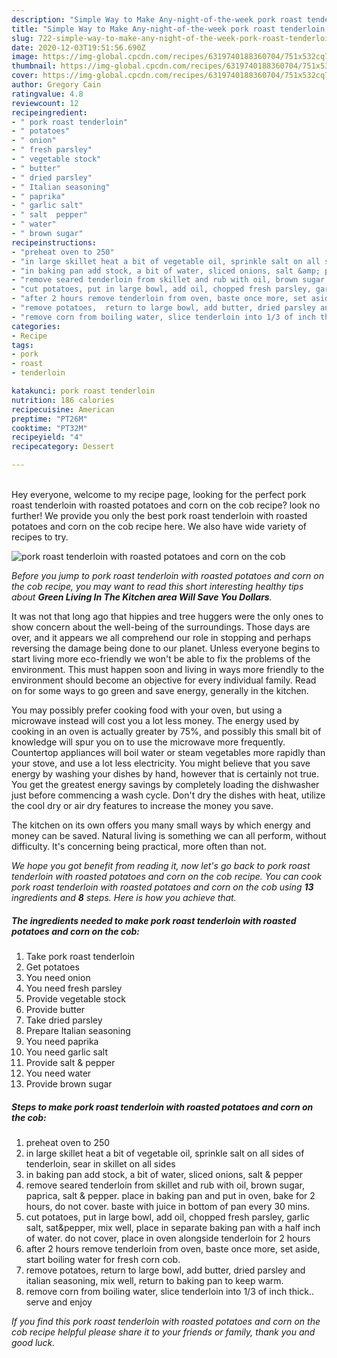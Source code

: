 ```yaml
---
description: "Simple Way to Make Any-night-of-the-week pork roast tenderloin with roasted potatoes and corn on the cob"
title: "Simple Way to Make Any-night-of-the-week pork roast tenderloin with roasted potatoes and corn on the cob"
slug: 722-simple-way-to-make-any-night-of-the-week-pork-roast-tenderloin-with-roasted-potatoes-and-corn-on-the-cob
date: 2020-12-03T19:51:56.690Z
image: https://img-global.cpcdn.com/recipes/6319740188360704/751x532cq70/pork-roast-tenderloin-with-roasted-potatoes-and-corn-on-the-cob-recipe-main-photo.jpg
thumbnail: https://img-global.cpcdn.com/recipes/6319740188360704/751x532cq70/pork-roast-tenderloin-with-roasted-potatoes-and-corn-on-the-cob-recipe-main-photo.jpg
cover: https://img-global.cpcdn.com/recipes/6319740188360704/751x532cq70/pork-roast-tenderloin-with-roasted-potatoes-and-corn-on-the-cob-recipe-main-photo.jpg
author: Gregory Cain
ratingvalue: 4.8
reviewcount: 12
recipeingredient:
- " pork roast tenderloin"
- " potatoes"
- " onion"
- " fresh parsley"
- " vegetable stock"
- " butter"
- " dried parsley"
- " Italian seasoning"
- " paprika"
- " garlic salt"
- " salt  pepper"
- " water"
- " brown sugar"
recipeinstructions:
- "preheat oven to 250"
- "in large skillet heat a bit of vegetable oil, sprinkle salt on all sides of tenderloin, sear in skillet on all sides"
- "in baking pan add stock, a bit of water, sliced onions, salt &amp; pepper"
- "remove seared tenderloin from skillet and rub with oil, brown sugar, paprica, salt &amp; pepper. place in baking pan and put in oven, bake for 2 hours, do not cover. baste with juice in bottom of pan every 30 mins."
- "cut potatoes, put in large bowl, add oil, chopped fresh parsley, garlic salt, sat&amp;pepper, mix well, place in separate baking pan with a half inch of water. do not cover, place in oven alongside tenderloin for 2 hours"
- "after 2 hours remove tenderloin from oven, baste once more, set aside, start boiling water for fresh corn cob."
- "remove potatoes,  return to large bowl, add butter, dried parsley and italian seasoning,  mix well, return to baking pan to keep warm."
- "remove corn from boiling water, slice tenderloin into 1/3 of inch thick.. serve and enjoy"
categories:
- Recipe
tags:
- pork
- roast
- tenderloin

katakunci: pork roast tenderloin 
nutrition: 186 calories
recipecuisine: American
preptime: "PT26M"
cooktime: "PT32M"
recipeyield: "4"
recipecategory: Dessert

---
```

<br>
Hey everyone, welcome to my recipe page, looking for the perfect pork roast tenderloin with roasted potatoes and corn on the cob recipe? look no further! We provide you only the best pork roast tenderloin with roasted potatoes and corn on the cob recipe here. We also have wide variety of recipes to try.
<br>


![pork roast tenderloin with roasted potatoes and corn on the cob](https://img-global.cpcdn.com/recipes/6319740188360704/751x532cq70/pork-roast-tenderloin-with-roasted-potatoes-and-corn-on-the-cob-recipe-main-photo.jpg)

<i>Before you jump to pork roast tenderloin with roasted potatoes and corn on the cob recipe, you may want to read this short interesting healthy tips about 
<strong>Green Living In The Kitchen area Will Save You Dollars</strong>.</i>
</br>

It was not that long ago that hippies and tree huggers were the only ones to show concern about the well-being of the surroundings. Those days are over, and it appears we all comprehend our role in stopping and perhaps reversing the damage being done to our planet. Unless everyone begins to start living more eco-friendly we won't be able to fix the problems of the environment. This must happen soon and living in ways more friendly to the environment should become an objective for every individual family. Read on for some ways to go green and save energy, generally in the kitchen.

You may possibly prefer cooking food with your oven, but using a microwave instead will cost you a lot less money. The energy used by cooking in an oven is actually greater by 75%, and possibly this small bit of knowledge will spur you on to use the microwave more frequently. Countertop appliances will boil water or steam vegetables more rapidly than your stove, and use a lot less electricity. You might believe that you save energy by washing your dishes by hand, however that is certainly not true. You get the greatest energy savings by completely loading the dishwasher just before commencing a wash cycle. Don't dry the dishes with heat, utilize the cool dry or air dry features to increase the money you save.

The kitchen on its own offers you many small ways by which energy and money can be saved. Natural living is something we can all perform, without difficulty. It's concerning being practical, more often than not.


<i>We hope you got benefit from reading it, now let's go back to pork roast tenderloin with roasted potatoes and corn on the cob recipe. You can cook pork roast tenderloin with roasted potatoes and corn on the cob using <strong>13</strong> ingredients and <strong>8</strong> steps. Here is how you achieve that.
</i>

##### The ingredients needed to make pork roast tenderloin with roasted potatoes and corn on the cob:

1. Take  pork roast tenderloin
1. Get  potatoes
1. You need  onion
1. You need  fresh parsley
1. Provide  vegetable stock
1. Provide  butter
1. Take  dried parsley
1. Prepare  Italian seasoning
1. You need  paprika
1. You need  garlic salt
1. Provide  salt &amp; pepper
1. You need  water
1. Provide  brown sugar


##### Steps to make pork roast tenderloin with roasted potatoes and corn on the cob:

1. preheat oven to 250
1. in large skillet heat a bit of vegetable oil, sprinkle salt on all sides of tenderloin, sear in skillet on all sides
1. in baking pan add stock, a bit of water, sliced onions, salt &amp; pepper
1. remove seared tenderloin from skillet and rub with oil, brown sugar, paprica, salt &amp; pepper. place in baking pan and put in oven, bake for 2 hours, do not cover. baste with juice in bottom of pan every 30 mins.
1. cut potatoes, put in large bowl, add oil, chopped fresh parsley, garlic salt, sat&amp;pepper, mix well, place in separate baking pan with a half inch of water. do not cover, place in oven alongside tenderloin for 2 hours
1. after 2 hours remove tenderloin from oven, baste once more, set aside, start boiling water for fresh corn cob.
1. remove potatoes,  return to large bowl, add butter, dried parsley and italian seasoning,  mix well, return to baking pan to keep warm.
1. remove corn from boiling water, slice tenderloin into 1/3 of inch thick.. serve and enjoy


<i>If you find this pork roast tenderloin with roasted potatoes and corn on the cob recipe helpful please share it to your friends or family, thank you and good luck.</i>
